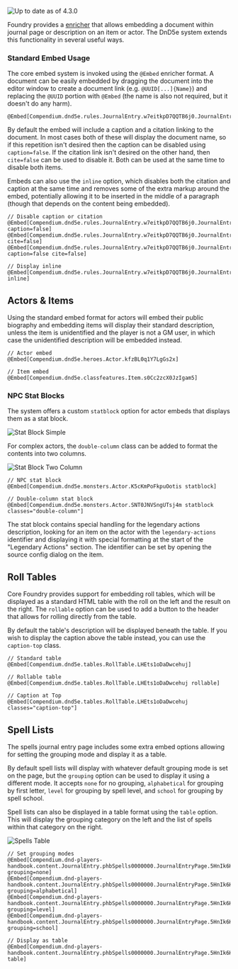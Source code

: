 ![Up to date as of 4.3.0](https://img.shields.io/static/v1?label=dnd5e&message=4.3.0&color=informational)

Foundry provides a [enricher](Enrichers) that allows embedding a document within journal page or description on an item or actor. The DnD5e system extends this functionality in several useful ways.

### Standard Embed Usage

The core embed system is invoked using the `@Embed` enricher format. A document can be easily embedded by dragging the document into the editor window to create a document link (e.g. `@UUID[...]{Name}`) and replacing the `@UUID` portion with `@Embed` (the name is also not required, but it doesn't do any harm).

```
@Embed[Compendium.dnd5e.rules.JournalEntry.w7eitkpD7QQTB6j0.JournalEntryPage.0b8N4FymGGfbZGpJ]
```

By default the embed will include a caption and a citation linking to the document. In most cases both of these will display the document name, so if this repetition isn't desired then the caption can be disabled using `caption=false`. If the citation link isn't desired on the other hand, then `cite=false` can be used to disable it. Both can be used at the same time to disable both items.

Embeds can also use the `inline` option, which disables both the citation and caption at the same time and removes some of the extra markup around the embed, potentially allowing it to be inserted in the middle of a paragraph (though that depends on the content being embedded).

```
// Disable caption or citation
@Embed[Compendium.dnd5e.rules.JournalEntry.w7eitkpD7QQTB6j0.JournalEntryPage.0b8N4FymGGfbZGpJ caption=false]
@Embed[Compendium.dnd5e.rules.JournalEntry.w7eitkpD7QQTB6j0.JournalEntryPage.0b8N4FymGGfbZGpJ cite=false]
@Embed[Compendium.dnd5e.rules.JournalEntry.w7eitkpD7QQTB6j0.JournalEntryPage.0b8N4FymGGfbZGpJ caption=false cite=false]

// Display inline
@Embed[Compendium.dnd5e.rules.JournalEntry.w7eitkpD7QQTB6j0.JournalEntryPage.0b8N4FymGGfbZGpJ inline]
```

## Actors & Items

Using the standard embed format for actors will embed their public biography and embedding items will display their standard description, unless the item is unidentified and the player is not a GM user, in which case the unidentified description will be embedded instead.

```
// Actor embed
@Embed[Compendium.dnd5e.heroes.Actor.kfzBL0q1Y7LgGs2x]

// Item embed
@Embed[Compendium.dnd5e.classfeatures.Item.s0Cc2zcX0JzIgam5]
```

### NPC Stat Blocks

The system offers a custom `statblock` option for actor embeds that displays them as a stat block.

![Stat Block Simple](https://raw.githubusercontent.com/foundryvtt/dnd5e/publish-wiki/wiki/images/embeds/stat-block-simple.jpg)

For complex actors, the `double-column` class can be added to format the contents into two columns.

![Stat Block Two Column](https://raw.githubusercontent.com/foundryvtt/dnd5e/publish-wiki/wiki/images/embeds/stat-block-two-column.jpg)

```
// NPC stat block
@Embed[Compendium.dnd5e.monsters.Actor.K5cKmPoFkpuOotis statblock]

// Double-column stat block
@Embed[Compendium.dnd5e.monsters.Actor.SNT0JNVSngUTsj4m statblock classes="double-column"]
```

The stat block contains special handling for the legendary actions description, looking for an item on the actor with the `legendary-actions` identifier and displaying it with special formatting at the start of the "Legendary Actions" section. The identifier can be set by opening the source config dialog on the item.

## Roll Tables

Core Foundry provides support for embedding roll tables, which will be displayed as a standard HTML table with the roll on the left and the result on the right. The `rollable` option can be used to add a button to the header that allows for rolling directly from the table.

By default the table's description will be displayed beneath the table. If you wish to display the caption above the table instead, you can use the `caption-top` class.

```
// Standard table
@Embed[Compendium.dnd5e.tables.RollTable.LHEts1oDaDwcehuj]

// Rollable table
@Embed[Compendium.dnd5e.tables.RollTable.LHEts1oDaDwcehuj rollable]

// Caption at Top
@Embed[Compendium.dnd5e.tables.RollTable.LHEts1oDaDwcehuj classes="caption-top"]
```

## Spell Lists

The spells journal entry page includes some extra embed options allowing for setting the grouping mode and display it as a table.

By default spell lists will display with whatever default grouping mode is set on the page, but the `grouping` option can be used to display it using a different mode. It accepts `none` for no grouping, `alphabetical` for grouping by first letter, `level` for grouping by spell level, and `school` for grouping by spell school.

Spell lists can also be displayed in a table format using the `table` option. This will display the grouping category on the left and the list of spells within that category on the right.

![Spells Table](https://raw.githubusercontent.com/foundryvtt/dnd5e/publish-wiki/wiki/images/embeds/spells-table.jpg)

```
// Set grouping modes
@Embed[Compendium.dnd-players-handbook.content.JournalEntry.phbSpells0000000.JournalEntryPage.5HnIk6HsrSxkvkz5 grouping=none]
@Embed[Compendium.dnd-players-handbook.content.JournalEntry.phbSpells0000000.JournalEntryPage.5HnIk6HsrSxkvkz5 grouping=alphabetical]
@Embed[Compendium.dnd-players-handbook.content.JournalEntry.phbSpells0000000.JournalEntryPage.5HnIk6HsrSxkvkz5 grouping=level]
@Embed[Compendium.dnd-players-handbook.content.JournalEntry.phbSpells0000000.JournalEntryPage.5HnIk6HsrSxkvkz5 grouping=school]

// Display as table
@Embed[Compendium.dnd-players-handbook.content.JournalEntry.phbSpells0000000.JournalEntryPage.5HnIk6HsrSxkvkz5 table]
```
